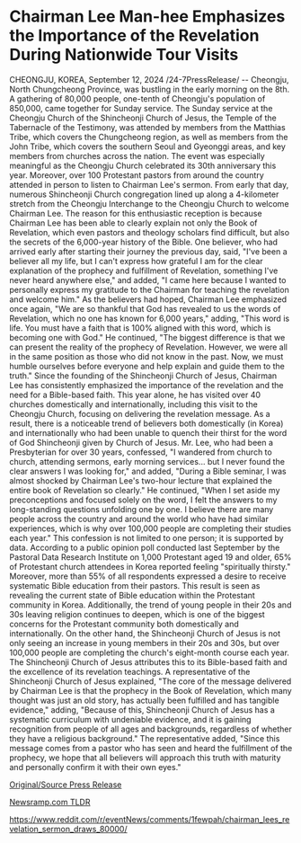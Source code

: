 # Chairman Lee Man-hee Emphasizes the Importance of the Revelation During Nationwide Tour Visits

CHEONGJU, KOREA, September 12, 2024 /24-7PressRelease/ -- Cheongju, North Chungcheong Province, was bustling in the early morning on the 8th. A gathering of 80,000 people, one-tenth of Cheongju's population of 850,000, came together for Sunday service.   The Sunday service at the Cheongju Church of the Shincheonji Church of Jesus, the Temple of the Tabernacle of the Testimony, was attended by members from the Matthias Tribe, which covers the Chungcheong region, as well as members from the John Tribe, which covers the southern Seoul and Gyeonggi areas, and key members from churches across the nation. The event was especially meaningful as the Cheongju Church celebrated its 30th anniversary this year.   Moreover, over 100 Protestant pastors from around the country attended in person to listen to Chairman Lee's sermon.   From early that day, numerous Shincheonji Church congregation lined up along a 4-kilometer stretch from the Cheongju Interchange to the Cheongju Church to welcome Chairman Lee. The reason for this enthusiastic reception is because Chairman Lee has been able to clearly explain not only the Book of Revelation, which even pastors and theology scholars find difficult, but also the secrets of the 6,000-year history of the Bible.  One believer, who had arrived early after starting their journey the previous day, said, "I've been a believer all my life, but I can't express how grateful I am for the clear explanation of the prophecy and fulfillment of Revelation, something I've never heard anywhere else," and added, "I came here because I wanted to personally express my gratitude to the Chairman for teaching the revelation and welcome him."   As the believers had hoped, Chairman Lee emphasized once again, "We are so thankful that God has revealed to us the words of Revelation, which no one has known for 6,000 years," adding, "This word is life. You must have a faith that is 100% aligned with this word, which is becoming one with God."   He continued, "The biggest difference is that we can present the reality of the prophecy of Revelation. However, we were all in the same position as those who did not know in the past. Now, we must humble ourselves before everyone and help explain and guide them to the truth."   Since the founding of the Shincheonji Church of Jesus, Chairman Lee has consistently emphasized the importance of the revelation and the need for a Bible-based faith. This year alone, he has visited over 40 churches domestically and internationally, including this visit to the Cheongju Church, focusing on delivering the revelation message.  As a result, there is a noticeable trend of believers both domestically (in Korea) and internationally who had been unable to quench their thirst for the word of God Shincheonji given by Church of Jesus.   Mr. Lee, who had been a Presbyterian for over 30 years, confessed, "I wandered from church to church, attending sermons, early morning services... but I never found the clear answers I was looking for," and added, "During a Bible seminar, I was almost shocked by Chairman Lee's two-hour lecture that explained the entire book of Revelation so clearly." He continued, "When I set aside my preconceptions and focused solely on the word, I felt the answers to my long-standing questions unfolding one by one. I believe there are many people across the country and around the world who have had similar experiences, which is why over 100,000 people are completing their studies each year."   This confession is not limited to one person; it is supported by data. According to a public opinion poll conducted last September by the Pastoral Data Research Institute on 1,000 Protestant aged 19 and older, 65% of Protestant church attendees in Korea reported feeling "spiritually thirsty." Moreover, more than 55% of all respondents expressed a desire to receive systematic Bible education from their pastors. This result is seen as revealing the current state of Bible education within the Protestant community in Korea.   Additionally, the trend of young people in their 20s and 30s leaving religion continues to deepen, which is one of the biggest concerns for the Protestant community both domestically and internationally. On the other hand, the Shincheonji Church of Jesus is not only seeing an increase in young members in their 20s and 30s, but over 100,000 people are completing the church's eight-month course each year. The Shincheonji Church of Jesus attributes this to its Bible-based faith and the excellence of its revelation teachings.   A representative of the Shincheonji Church of Jesus explained, "The core of the message delivered by Chairman Lee is that the prophecy in the Book of Revelation, which many thought was just an old story, has actually been fulfilled and has tangible evidence," adding, "Because of this, Shincheonji Church of Jesus has a systematic curriculum with undeniable evidence, and it is gaining recognition from people of all ages and backgrounds, regardless of whether they have a religious background."   The representative added, "Since this message comes from a pastor who has seen and heard the fulfillment of the prophecy, we hope that all believers will approach this truth with maturity and personally confirm it with their own eyes." 

[Original/Source Press Release](https://www.24-7pressrelease.com/press-release/514224/chairman-lee-man-hee-emphasizes-the-importance-of-the-revelation-during-nationwide-tour-visits)
                    

[Newsramp.com TLDR](None) 

https://www.reddit.com/r/eventNews/comments/1fewpah/chairman_lees_revelation_sermon_draws_80000/